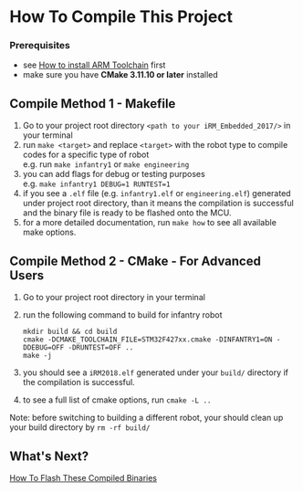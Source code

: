 # How To Compile This Project

### Prerequisites
* see [How to install ARM Toolchain](https://github.com/NickelLiang/iRM_Embedded/blob/master/tutorials/ARM_TOOLCHAIN.md) first
* make sure you have **CMake 3.11.10 or later** installed

## Compile Method 1 - Makefile
1. Go to your project root directory `<path to your iRM_Embedded_2017/>` in your terminal
2. run `make <target>` and replace `<target>` with the robot type to compile codes for a specific type of robot  
	e.g. run `make infantry1` or `make engineering`
3. you can add flags for debug or testing purposes  
	e.g. `make infantry1 DEBUG=1 RUNTEST=1`
4. if you see a `.elf` file (e.g. `infantry1.elf` or `engineering.elf`) generated under project root directory, than it means the compilation is successful and the binary file is ready to be flashed onto the MCU.
5. for a more detailed documentation, run `make how` to see all available make options.

## Compile Method 2 - CMake - For Advanced Users
1. Go to your project root directory in your terminal
2. run the following command to build for infantry robot
	
	```
	mkdir build && cd build
	cmake -DCMAKE_TOOLCHAIN_FILE=STM32F427xx.cmake -DINFANTRY1=ON -DDEBUG=OFF -DRUNTEST=OFF ..
	make -j
	```
	
3. you should see a `iRM2018.elf` generated under your `build/` directory if the compilation is successful.
4. to see a full list of cmake options, run `cmake -L ..`

Note: before switching to building a different robot, your should clean up your build directory by `rm -rf build/`

## What's Next?
[How To Flash These Compiled Binaries](https://github.com/NickelLiang/iRM_Embedded/blob/master/tutorials/FLASH.md)